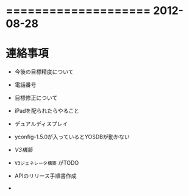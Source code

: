 ====================
2012-08-28
==========


連絡事項
=======
- 今後の目標精度について
- 電話番号
- 目標修正について
- iPadを配られたらやること
- デュアルディスプレイ


- yconfig-1.5.0が入っているとYOSDBが動かない


- *V3構築*
- `V3ジェネレータ構築` がTODO
- APIのリリース手順書作成


- 



